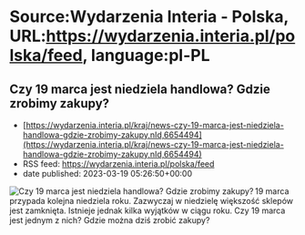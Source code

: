 # Source:Wydarzenia Interia - Polska, URL:https://wydarzenia.interia.pl/polska/feed, language:pl-PL

## Czy 19 marca jest niedziela handlowa? Gdzie zrobimy zakupy?
 - [https://wydarzenia.interia.pl/kraj/news-czy-19-marca-jest-niedziela-handlowa-gdzie-zrobimy-zakupy,nId,6654494](https://wydarzenia.interia.pl/kraj/news-czy-19-marca-jest-niedziela-handlowa-gdzie-zrobimy-zakupy,nId,6654494)
 - RSS feed: https://wydarzenia.interia.pl/polska/feed
 - date published: 2023-03-19 05:26:50+00:00

<p><a href="https://wydarzenia.interia.pl/kraj/news-czy-19-marca-jest-niedziela-handlowa-gdzie-zrobimy-zakupy,nId,6654494"><img align="left" alt="Czy 19 marca jest niedziela handlowa? Gdzie zrobimy zakupy?" src="https://i.iplsc.com/czy-19-marca-jest-niedziela-handlowa-gdzie-zrobimy-zakupy/000GW1DBBT7J4XFB-C321.jpg" /></a>19 marca przypada kolejna niedziela roku. Zazwyczaj w niedzielę większość sklepów jest zamknięta. Istnieje jednak kilka wyjątków w ciągu roku. Czy 19 marca jest jednym z nich? Gdzie można dziś zrobić zakupy?</p><br clear="all" />

